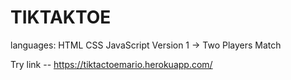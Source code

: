 # TIKTAKTOE

languages: HTML CSS JavaScript 
Version 1 -> Two Players Match 


Try link -- https://tiktactoemario.herokuapp.com/
